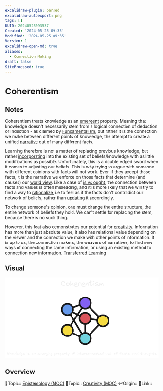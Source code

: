 ```yaml
---
excalidraw-plugin: parsed
excalidraw-autoexport: png
tags: []
UUID: 20240525093537
Created: '2024-05-25 09:35'
Modified: '2024-05-25 09:35'
Version: 1
excalidraw-open-md: true
aliases:
  - Connection Making
draft: false
SiteProcssed: true
---
```


# Coherentism

## Notes

Coherentism treats knowledge as an [emergent](/notes/emergence.md) property. Meaning that knowledge doesn't necessarily stem from a logical connection of deduction or induction - as claimed by [Fundamentalism](/notes/fundamentalism.md), but rather it is the connection we make between different points of knowledge, the attempt to create a unified [narrative](/notes/narratives.md) out of many different facts. 

Learning therefore is not a matter of replacing previous knowledge, but rather [incorporating](/notes/layering.md) into the existing set of beliefs/knowledge with as little modifications as possible. Unfortunately, this is a double edged sword when it comes to adjusting our beliefs. This is why trying to argue with someone with different opinions with facts will not work. Even if they accept those facts, it is the narrative we enforce on those facts that determine (and causes) our [world view](/notes/subjective-reality.md). Like a case of [is vs ought](/notes/is-vs-ought.md), the connection between facts and values is often misleading, and it is more likely that we will try to find a way to [rationalize](/notes/rationalism.md), i.e to feel as if the facts don't contradict our network of beliefs, rather than [updating](/notes/rethinking.md) it accordingly. 

To change someone's opinion, one must change the entire structure, the entire network of beliefs they hold. We can't settle for replacing the stem, because there is no such thing. 

However, this feat also demonstrates our potential for [creativity](/notes/critical-thinking.md). Information has more than just absolute value, it also has relational value depending on the viewer and the connection we make with other points of information. It is up to us, the connection makers, the weavers of narratives, to find new ways of connecting the same information, or using an existing method to connection new information. [Transferred Learning](/notes/transferred-learning.md)

## Visual

![Coherentism.webp](/notes/coherentism.webp)

## Overview
🔼Topic:: [Epistemology (MOC)](/mocs/epistemology-moc.md)
🔼Topic:: [Creativity (MOC)](/mocs/creativity-moc.md)
↩️Origin::
🔗Link:: 
